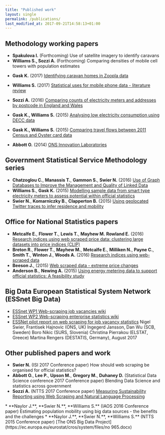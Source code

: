 ```yaml
---
title: "Published work"
layout: single
permalink: /publications/
last_modified_at: 2017-09-21T14:58:13+01:00
---
```


## Methodology working papers

* **Spakulova I.** (Forthcoming) Use of satellite imagery to identify caravans
* **Williams S., Sozzi A.** (Forthcoming) Comparing densities of mobile cell towers with population estimates <a href="https://github.com/ONSBigData/OpencellID-analysis">
  <i class="fa fa-fw fa-github" aria-hidden="true"></i>
</a>

* **Gask K.** (2017) [Identifying caravan homes in Zoopla data](https://www.ons.gov.uk/methodology/methodologicalpublications/generalmethodology/onsworkingpaperseries/onsmethodologyworkingpaperseriesno11identifyingcaravanhomesinzoopladatajune2017) <a href="https://github.com/ONSBigData/housing-websites">
  <i class="fa fa-fw fa-github" aria-hidden="true"></i>
</a>

* **Williams S.** (2017) [Statistical uses for mobile phone data - literature review](https://www.ons.gov.uk/methodology/methodologicalpublications/generalmethodology/onsworkingpaperseries/onsmethodologyworkingpaperseriesno8statisticalusesformobilephonedataliteraturereview)
* **Sozzi A.** (2016) [Comparing counts of electricity meters and addresses by postcode in England and Wales](https://www.ons.gov.uk/file?uri=/aboutus/whatwedo/programmesandprojects/theonsbigdataproject/comparingcountsofelectricitymetersandaddressesbypostcodeinenglandandwales.pdf)
* **Gask K., Williams S.** (2015) [Analysing low electricity consumption using DECC data](https://www.ons.gov.uk/file?uri=/aboutus/whatwedo/programmesandprojects/theonsbigdataproject/analysinglowelectricityconsumptionusingdeccdata_tcm77-418326.pdf)
* **Gask K., Williams S.** (2015) <a href="https://www.ons.gov.uk/file?uri=/aboutus/whatwedo/programmesandprojects/theonsbigdataproject/comparingtravelflowsbetween2011censusandoystercarddata_tcm77-408826%281%29.pdf">Comparing travel flows between 2011 Census and Oyster card data</a>

* **Abbott O.** (2014) [ONS Innovation Laboratories](http://webarchive.nationalarchives.gov.uk/20160111030849/http:/www.ons.gov.uk/ons/guide-method/method-quality/specific/gss-methodology-series/ons-working-paper-series/mwp1-ons-innovation-laboratories.pdf)


## Government Statistical Service Methodology series

* **Chatzoglou C.**, **Manassis T.**, **Gammon S.**, **Swier N.** (2016) [Use of Graph Databases to Improve the Management and Quality of Linked Data](https://www.google.co.uk/url?sa=t&rct=j&q=&esrc=s&source=web&cd=2&cad=rja&uact=8&ved=0ahUKEwjtwNSp7tbVAhUKL8AKHRDZC_gQFggpMAE&url=https%3A%2F%2Fgss.civilservice.gov.uk%2Fwp-content%2Fuploads%2F2016%2F07%2F1.4.2-Christos-Chatzoglou-Use-of-graph-databases-to-improve-the-management-and-quality-of-linked-data.docx&usg=AFQjCNFbzEUtRpenTud0cUXwmsHrCCbOQA)
* **Williams S.**, **Gask K.** (2015) [Modelling sample data from smart type electricity meters to assess potential within official statistics](https://www.ons.gov.uk/file?uri=/aboutus/whatwedo/programmesandprojects/theonsbigdataproject/modellingsampledatafromsmarttypeelectricitymeterstoassesspotentialwithinofficialstatistics_tcm77-408756%281%29.pdf)
* **Swier N.**, **Komarniczky B.**, **Clapperton B.** (2015) [Using geolocated Twitter traces to infer residence and mobility](https://www.ons.gov.uk/file?uri=/aboutus/whatwedo/programmesandprojects/theonsbigdataproject/usinggeolocatedtwittertracestoinferresidenceandmobility.pdf) <a href="https://github.com/ONSBigData/ONS_Twitter">
  <i class="fa fa-fw fa-github" aria-hidden="true"></i>
</a>

## Office for National Statistics papers
* **Metcalfe E.**, **Flower T.**, **Lewis T.**, **Mayhew M.** **Rowland E.** (2016) [Research indices using web scraped price data: clustering large datasets into price indices (CLIP)](https://www.ons.gov.uk/file?uri=/aboutus/whatwedo/programmesandprojects/theonsbigdataproject/researchindicesusingwebscrapeddatamay2016final002.pdf)
* **Breton R.**, **Flower T.**, **Mayhew M.**, **Metcalfe E.**, **Milliken N.**, **Payne C.**, **Smith T.**, **Winton J.**, **Woods A.** (2016) [Research indices using web-scraped data](https://www.ons.gov.uk/file?uri=/aboutus/whatwedo/programmesandprojects/theonsbigdataproject/webscrapeddataextremepricechanges_tcm77-415882.pdf)
* **Beeson J.**, (2015) [Web scraped data - extreme price changes](https://www.ons.gov.uk/file?uri=/aboutus/whatwedo/programmesandprojects/theonsbigdataproject/webscrapeddataextremepricechanges_tcm77-415882.pdf)
* **Anderson B.**, **Newing A.** (2015) [Using energy metering data to support official statistics: A feasibility study](https://www.ons.gov.uk/file?uri=/aboutus/whatwedo/programmesandprojects/theonsbigdataproject/onssmartmetercensusfeasibilitystudyfinalreportseptember2014v14_tcm77-408965.pdf)


## Big Data European Statistical System Network (ESSnet Big Data)
* [ESSnet WP1 Web-scraping job vacancies wiki](https://webgate.ec.europa.eu/fpfis/mwikis/essnetbigdata/index.php/WP1_Webscraping_job_vacancies)
* [ESSnet WP2 Web-scraping enterprise statistics wiki](https://webgate.ec.europa.eu/fpfis/mwikis/essnetbigdata/index.php/WP2_Webscraping_enterprise_characteristics)
* [ESSNet pilot report on web scraping for job vacancy statistics](https://webgate.ec.europa.eu/fpfis/mwikis/essnetbigdata/images/2/20/Deliverable_1_3_main_report_final_1.0.pdf) Nigel Swier, Frantisek Hajnovic (ONS, UK) Ingegerd Jansson, Dan Wu (SCB, Sweden) Boro Nikic (SURS, Slovenia) Christina Pierrakou (ELSTAT, Greece) Martina Rengers (DESTATIS, Germany), August 2017

## Other published papers and work

* **Swier N.** (ISI 2017 Conference paper) How should web scraping be organised for official statistics?
* **Abbott O.**, **Lee P.**, **Upson M.**, **Gregory M.**, **Duhaney D.** (Statistical Data Science conference 2017 Conference paper) Blending Data Science and statistics across government
* **Sozzi A.** (NTTS 2017 Conference paper) [Measuring Sustainability Reporting using Web Scraping and Natural Language Processing](https://ec.europa.eu/eurostat/cros/ntts2017programme/data/x_abstracts/x_abstract_36.docx) <a href="https://github.com/ONSBigData/Measuring-Sustainability-Reporting">
  <i class="fa fa-fw fa-github" aria-hidden="true"></i>
</a>
* **Naylor J.**, **Swier N.**, **Williams S.** (IAOS 2016 Conference paper) Estimating population mobility using big data sources - the benefits and the challenges
* **Naylor J.**, **Swier N.**, **Williams S.** (NTTS 2015 Conference paper) [The ONS Big Data Project](https://ec.europa.eu/eurostat/cros/system/files/no 965.docx)

<br>
<br>
<br>
<br>
